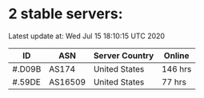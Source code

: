 # 2 stable servers:

Latest update at: Wed Jul 15 18:10:15 UTC 2020

| ID | ASN | Server Country | Online |
| -- | --- | -------------- | ------ |
| #.D09B | AS174 | United States | 146 hrs |
| #.59DE | AS16509 | United States | 77 hrs |

